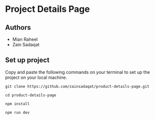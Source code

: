 # Project Details Page         
  
## Authors     
- Mian Raheel           
- Zain Sadaqat         
 
## Set up project     
Copy and paste the following commands on your terminal to set up the project on your local machine.  

```
git clone https://github.com/zainsadaqat/product-details-page.git
```

```
cd product-details-page
```

```
npm install
```

```
npm run dev
```
